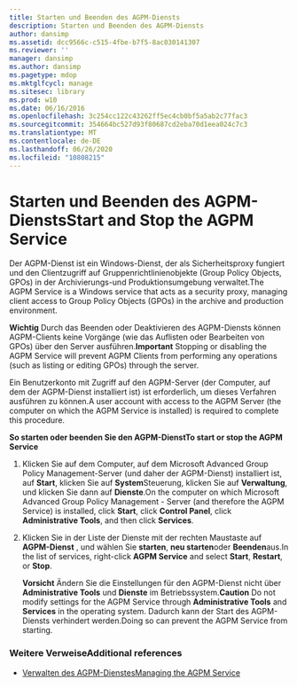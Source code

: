 ```yaml
---
title: Starten und Beenden des AGPM-Diensts
description: Starten und Beenden des AGPM-Diensts
author: dansimp
ms.assetid: dcc9566c-c515-4fbe-b7f5-8ac030141307
ms.reviewer: ''
manager: dansimp
ms.author: dansimp
ms.pagetype: mdop
ms.mktglfcycl: manage
ms.sitesec: library
ms.prod: w10
ms.date: 06/16/2016
ms.openlocfilehash: 3c254cc122c43262ff5ec4cb0bf5a5ab2c77fac3
ms.sourcegitcommit: 354664bc527d93f80687cd2eba70d1eea024c7c3
ms.translationtype: MT
ms.contentlocale: de-DE
ms.lasthandoff: 06/26/2020
ms.locfileid: "10808215"
---
```

# <span data-ttu-id="71ff7-103">Starten und Beenden des AGPM-Diensts</span><span class="sxs-lookup"><span data-stu-id="71ff7-103">Start and Stop the AGPM Service</span></span>


<span data-ttu-id="71ff7-104">Der AGPM-Dienst ist ein Windows-Dienst, der als Sicherheitsproxy fungiert und den Clientzugriff auf Gruppenrichtlinienobjekte (Group Policy Objects, GPOs) in der Archivierungs-und Produktionsumgebung verwaltet.</span><span class="sxs-lookup"><span data-stu-id="71ff7-104">The AGPM Service is a Windows service that acts as a security proxy, managing client access to Group Policy Objects (GPOs) in the archive and production environment.</span></span>

<span data-ttu-id="71ff7-105">**Wichtig**  Durch das Beenden oder Deaktivieren des AGPM-Diensts können AGPM-Clients keine Vorgänge (wie das Auflisten oder Bearbeiten von GPOs) über den Server ausführen.</span><span class="sxs-lookup"><span data-stu-id="71ff7-105">**Important** Stopping or disabling the AGPM Service will prevent AGPM Clients from performing any operations (such as listing or editing GPOs) through the server.</span></span>

 

<span data-ttu-id="71ff7-106">Ein Benutzerkonto mit Zugriff auf den AGPM-Server (der Computer, auf dem der AGPM-Dienst installiert ist) ist erforderlich, um dieses Verfahren ausführen zu können.</span><span class="sxs-lookup"><span data-stu-id="71ff7-106">A user account with access to the AGPM Server (the computer on which the AGPM Service is installed) is required to complete this procedure.</span></span>

**<span data-ttu-id="71ff7-107">So starten oder beenden Sie den AGPM-Dienst</span><span class="sxs-lookup"><span data-stu-id="71ff7-107">To start or stop the AGPM Service</span></span>**

1.  <span data-ttu-id="71ff7-108">Klicken Sie auf dem Computer, auf dem Microsoft Advanced Group Policy Management-Server (und daher der AGPM-Dienst) installiert ist, auf **Start**, klicken Sie auf **System**Steuerung, klicken Sie auf **Verwaltung**, und klicken Sie dann auf **Dienste**.</span><span class="sxs-lookup"><span data-stu-id="71ff7-108">On the computer on which Microsoft Advanced Group Policy Management - Server (and therefore the AGPM Service) is installed, click **Start**, click **Control Panel**, click **Administrative Tools**, and then click **Services**.</span></span>

2.  <span data-ttu-id="71ff7-109">Klicken Sie in der Liste der Dienste mit der rechten Maustaste auf **AGPM-Dienst** , und wählen Sie **starten**, **neu starten**oder **Beenden**aus.</span><span class="sxs-lookup"><span data-stu-id="71ff7-109">In the list of services, right-click **AGPM Service** and select **Start**, **Restart**, or **Stop**.</span></span>

    <span data-ttu-id="71ff7-110">**Vorsicht**  Ändern Sie die Einstellungen für den AGPM-Dienst nicht über **Administrative Tools** und **Dienste** im Betriebssystem.</span><span class="sxs-lookup"><span data-stu-id="71ff7-110">**Caution** Do not modify settings for the AGPM Service through **Administrative Tools** and **Services** in the operating system.</span></span> <span data-ttu-id="71ff7-111">Dadurch kann der Start des AGPM-Diensts verhindert werden.</span><span class="sxs-lookup"><span data-stu-id="71ff7-111">Doing so can prevent the AGPM Service from starting.</span></span>

     

### <span data-ttu-id="71ff7-112">Weitere Verweise</span><span class="sxs-lookup"><span data-stu-id="71ff7-112">Additional references</span></span>

-   [<span data-ttu-id="71ff7-113">Verwalten des AGPM-Dienstes</span><span class="sxs-lookup"><span data-stu-id="71ff7-113">Managing the AGPM Service</span></span>](managing-the-agpm-service-agpm40.md)

 

 





